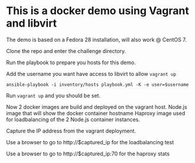 # This is a docker demo using Vagrant and libvirt

The demo is based on a Fedora 28 installation, will also work @ CentOS 7.

Clone the repo and enter the challenge directory.

Run the playbook to prepare you hosts for this demo.

Add the username you want have access to libvirt to allow `vagrant up`

`ansible-playbook -i inventory/hosts playbook.yml -K -e user=$username`

Run `vagrant up` and you should be set.

Now 2 docker images are build and deployed on the vagrant host.
Node.js image that will show the docker container hostname
Haproxy image used for loadbalancing of the 2 Node.js container instances.

Capture the IP address from the vagrant deployment.

Use a browser to go to http://$captured_ip for the loadbalancing test

Use a browser to go to http://$captured_ip:70 for the haproxy stats
